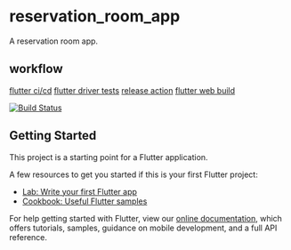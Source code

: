 # reservation_room_app

A reservation room app.

## workflow
[flutter ci/cd](https://medium.com/better-programming/ci-cd-for-flutter-apps-using-github-actions-b833f8f7aac)
[flutter driver tests](https://medium.com/flutter-community/run-flutter-driver-tests-on-github-actions-13c639c7e4ab)
[release action](https://github.com/ncipollo/release-action)
[flutter web build](https://levelup.gitconnected.com/ci-cd-for-flutter-apps-3a56e3fc6d8e)

[![Build Status](https://github.com/jesshaw/reservation_room_app/workflows/Test,%20Build%20and%20Release/badge.svg?branch=master)](https://github.com/jesshaw/reservation_room_app/actions?query=branch%3Amaster)

## Getting Started

This project is a starting point for a Flutter application.

A few resources to get you started if this is your first Flutter project:

- [Lab: Write your first Flutter app](https://flutter.dev/docs/get-started/codelab)
- [Cookbook: Useful Flutter samples](https://flutter.dev/docs/cookbook)

For help getting started with Flutter, view our
[online documentation](https://flutter.dev/docs), which offers tutorials,
samples, guidance on mobile development, and a full API reference.
